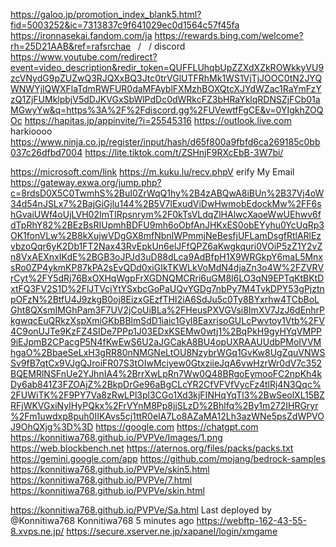 https://galoo.jp/promotion_index_blank5.html?fid=5003252&ic=7313837c9f641029ec0d1564c57f45fa
https://ironnasekai.fandom.com/ja
https://rewards.bing.com/welcome?rh=25D21AAB&ref=rafsrchae
  /   / discord   https://www.youtube.com/redirect?event=video_description&redir_token=QUFFLUhqbUpZZXdXZkROWkkyVU9zcVNydG9pZUZwQ3RJQXxBQ3Jtc0trVGlUTFRhMk1WS1VjTjJOOC0tN2JYQWNWYjlQWXFlaTdmRWFUR0daMFAyblFXMzhBOXQtcXJYdWZac1RaYmFzYzQ1ZjFUMklpbjV5dDJKVGxSbWlPdDc0dWRkcFZ3bHRaYklqRDNSZjFCb01aMGwyYw&q=https%3A%2F%2Fdiscord.gg%2FUVewtfFgCE&v=0YIgkhZOQOc
https://hapitas.jp/appinvite/?i=25545316
https://outlook.live.com
harkioooo
https://www.ninja.co.jp/register/input/hash/d65f800a9fbfd6ca269185c0bb037c26dfbd7004
https://lite.tiktok.com/t/ZSHnjF9RXcEbB-3W7bi/

https://microsoft.com/link
https://m.kuku.lu/recv.phpV
erify My Email https://gateway.exwa.org/jump.php?c=8rdsD0X5C0TwmhS%2BuI0ZrWqQ1hy%2B4zABQwA8iBUn%2B37Vj4oW34d54nJSLx7%2BajGiGjlu144%2B5V7lExudViDwHwmobEdockMw%2FF6shGvaiUWf4oUjLVH02ImTIRpsnrym%2F0kTsVLdqZlHAlwcXaoeWwUEhwv6fdTpRhY82%2BEzBsRIUpmhBDFU9mh6oObfAnJHKxES0obEYyhu0YcUqRp3OK1fonVLw%2B8kXujwVDgGX8mfNbnIWPmmjNeBesfjUFLamDsgfRtlARlEzvbzoQqr6yK2Db1FT2Nax43RvEpkUn6elJFfQPZ6aKwgkquri0VOiP5zZ1Y2vZn8VxAEXnxIKdE%2BGB3oJPJd3uD88dLca9AdBfpH1X9WRGkpY6maL5MnxsRo0ZP4ykmKP87kPA2sEvQDd0xiGIkTKWLkVoMdN4djaZn3o4W%2FZVRVrCyt%2FY5dRj76BxOXHqWgpFrXGDNQMCRri6uGM8I6LO3qN9EPTqKtBKtDxtFQ3FV2S1D%2FlJTVcjYtYSxbcGoPaUQvYGDg7nbPy7M4TvkDPY53gPjztnpOFzN%2BtfU4J9zkgB0oj8EizxGEzfTHI2iA6SdJu5c0Ty8BYxrhw4TCbBoLGht8QXsmIMGhPam3F7UV2jCoUiBLa%2FHeusPXVGVsi8ImXV7JzJ6dEnhrPkgwqcEuQRkzXspXmiGKbBBlmSdD1iaic1Gyl8EaxrisoGULcPwvtoy1Vtb%2FV4C9onUJTe9KzFZ4SIDe7PPp1J03EDxKSEMw0wtj1%2BqPkH9gyHYqVMPP9iEJpmB2CPacgP5N4fKwEwS6U2aJGCakA8BU4opUXRAAUUdbPMoIVVMhgaO%2BbaeSeLxH3gRR80nNMGNeLtOU8NzybrWGq1GvKw8UgZquVNWSSv9fB7qtCx9VJgQJroiFR07S3tOIwMciyew0GtxziieJqA6vwHzrWr0dV7c352BQEMRlNSFnUe2YJhnIA4%2BrrXwLpRn7Ww0Q48BRgoEymooFC2npKh4kDy6ab841Z3FZOAjZ%2BkpDrGe96aBgCLcYR2CfVFVfVycFz4tlRj4N3Qqc%2FUWiTK%2F9PY7Va8zRwLPl3pl3CGo1Xd3kjFINHqYqTl3%2BwSeolXL15BZRFjWKVGxiNyIHyPQkx%2FrVYnM8Pp8jjSLzD%2Bhlfq%2By1m272IHRGryr%2Fm1uwdxp8puh0IIKAvs5cj1ttR0eIA7Lo8AZaMA12Lh3azWNe5psZdWPVOJ9OhQXjg%3D%3D
https://google.com https://chatgpt.com
https://konnitiwa768.github.io/PVPVe/Images/1.png
https://web.blockbench.net
https://aternos.org/files/packs/packs.txt
https://gemini.google.com/app
https://github.com/mojang/bedrock-samples
https://konnitiwa768.github.io/PVPVe/skin5.html
https://konnitiwa768.github.io/PVPVe/7.html
https://konnitiwa768.github.io/PVPVe/skin.html

https://konnitiwa768.github.io/PVPVe/Sa.html
Last deployed by @Konnitiwa768 Konnitiwa768 5 minutes ago
https://webftp-162-43-55-8.xvps.ne.jp/
https://secure.xserver.ne.jp/xapanel/login/xmgame

